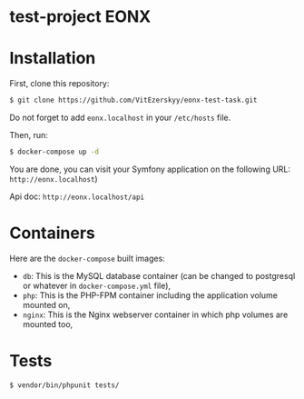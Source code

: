 test-project EONX
==============

# Installation

First, clone this repository:

```bash
$ git clone https://github.com/VitEzerskyy/eonx-test-task.git
```

Do not forget to add `eonx.localhost` in your `/etc/hosts` file.

Then, run:

```bash
$ docker-compose up -d
```

You are done, you can visit your Symfony application on the following URL: `http://eonx.localhost`)

Api doc: `http://eonx.localhost/api`


# Containers

Here are the `docker-compose` built images:

* `db`: This is the MySQL database container (can be changed to postgresql or whatever in `docker-compose.yml` file),
* `php`: This is the PHP-FPM container including the application volume mounted on,
* `nginx`: This is the Nginx webserver container in which php volumes are mounted too,

# Tests
```bash
$ vendor/bin/phpunit tests/
```